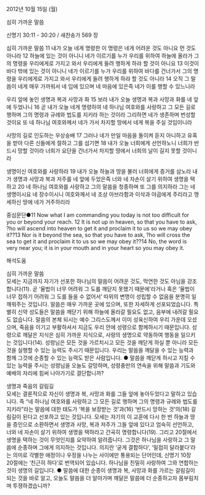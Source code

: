 2012년 10월 15일 (월)

심히 가까운 말씀



신명기 30:11 - 30:20 / 새찬송가 569 장


심히 가까운 말씀
11 내가 오늘 네게 명령한 이 명령은 네게 어려운 것도 아니요 먼 것도 아니라 12 하늘에 있는 것이 아니니 네가 이르기를 누가 우리를 위하여 하늘에 올라가 그의 명령을 우리에게로 가지고 와서 우리에게 들려 행하게 하랴 할 것이 아니요 13 이것이 바다 밖에 있는 것이 아니니 네가 이르기를 누가 우리를 위하여 바다를 건너가서 그의 명령을 우리에게로 가지고 와서 우리에게 들려 행하게 하랴 할 것도 아니라 14 오직 그 말씀이 네게 매우 가까워서 네 입에 있으며 네 마음에 있은즉 네가 이를 행할 수 있느니라

우리 앞에 놓인 생명과 복과 사망과 화
15 보라 내가 오늘 생명과 복과 사망과 화를 네 앞에 두었나니 16 곧 내가 오늘 네게 명령하여 네 하나님 여호와를 사랑하고 그 모든 길로 행하며 그의 명령과 규례와 법도를 지키라 하는 것이라 그리하면 네가 생존하며 번성할 것이요 또 네 하나님 여호와께서 네가 가서 차지할 땅에서 네게 복을 주실 것임이니라

사망의 길로 인도하는 우상숭배
17 그러나 네가 만일 마음을 돌이켜 듣지 아니하고 유혹을 받아 다른 신들에게 절하고 그를 섬기면 18 내가 오늘 너희에게 선언하노니 너희가 반드시 망할 것이라 너희가 요단을 건너가서 차지할 땅에서 너희의 날이 길지 못할 것이니라

생명이신 여호와를 사랑하라
19 내가 오늘 하늘과 땅을 불러 너희에게 증거를 삼노라 내가 생명과 사망과 복과 저주를 네 앞에 두었은즉 너와 네 자손이 살기 위하여 생명을 택하고 20 네 하나님 여호와를 사랑하고 그의 말씀을 청종하며 또 그를 의지하라 그는 네 생명이시요 네 장수이시니 여호와께서 네 조상 아브라함과 이삭과 야곱에게 주리라고 맹세하신 땅에 네가 거주하리라

중심문단●11 Now what I am commanding you today is not too difficult for you or beyond your reach. 12 It is not up in heaven, so that you have to ask, ?ho will ascend into heaven to get it and proclaim it to us so we may obey it??13 Nor is it beyond the sea, so that you have to ask, ?ho will cross the sea to get it and proclaim it to us so we may obey it??14 No, the word is very near you; it is in your mouth and in your heart so you may obey it.

해석도움





심히 가까운 말씀  
모세는 지금까지 자기가 선포한 하나님의 말씀이 어려운 것도, 막연한 것도 아님을 강조합니다(11). 곧 ‘율법이 너무 어려워 그 도를 깨닫지 못했기 때문에’라거나 혹은 ‘율법이 너무 접하기 어려워 그 도를 들을 수 없어서’ 따위의 변명이 성립할 수 없음을 분명히 일깨워주는 것입니다. 말씀은 매우 가까운 곳에 있으며, 또한 자세하게 선포되었습니다. 특별히 신약 성도들은 말씀을 깨닫기 위해 하늘에 올라갈 필요도 없고, 음부에 내려갈 필요도 없습니다. 말씀의 본체 되시는 예수 그리스도께서 이미 성육신하여 우리 가운데 오셨으며, 죽음을 이기고 부활하셔서 지금도 우리 안에 성령으로 함께하시기 때문입니다. 성령으로 깨달은 지식은 심히 가까운 지식으로, 사랑의 생명으로 약동하여 행동을 일으키는 것입니다(14). 성령님은 모든 것을 가르치시고 모든 것을 깨닫게 하실 뿐 아니라 모든 것을 실행할 수 있는 능력도 주시기 때문입니다. 우리는 말씀을 깨달을 수 있는 능력과 함께 그것에 순종할 수 있는 능력도 받은 사람입니다.
● 말씀을 깨닫게 하시고 지킬 수 있는 능력을 주시는 성령님을 오늘도 갈망하며, 성령충만의 연속을 위해 말씀과 기도와 예배의 자리에 힘써 나아가기로 결단합니까?

생명과 죽음의 갈림길  
모세는 결론적으로 자신이 생명과 복, 사망과 화를 그들 앞에 놓아두었다고 말하고 있습니다. 즉 “네 하나님 여호와를 사랑하고 그 모든 길로 행하며 그의 명령과 규례와 법도를 지키라”라는 말씀에 대한 태도가 ‘복을 보장받는 것’과(16) ‘반드시 망하는 것’의(18) 갈림길이 된다고 선포하고 있는 것입니다. 모세는 자기의 이 교훈에 다시 한 번 하늘과 땅을 증인으로 소환하면서 생명과 사망, 복과 저주가 그들 앞에 있다고 엄숙히 선언하고, 너와 네 자손이 살기 위하여 생명을 택하라고 간곡히 명령합니다(19). 그리고 20절에서 생명을 택하는 것이 무엇인지를 요약하여 알려줍니다. 그것은 하나님을 사랑하고 그 말씀에 순종하며 그에게 의지하는 것입니다. 의지란 ‘굳게 결합하다’, ‘밀접히 달라붙다’라는 의미로 각별한 애정이나 우정을 나누는 사이에만 통용되는 단어인데, 신명기 10장 20절에는 ‘친근히 하다’로 번역되어 있습니다. 하나님을 친밀히 사랑하여 그와 연합하는 것이 생명의 길입니다.
● 말씀에 대한 순종이 생명과 복, 사망과 화를 가르는 갈림길이 되는 것을 바로 알고, 오늘도 말씀을 더 알아가며 깨달은 말씀에 더 순종하고자 몸부림치며 투쟁하겠습니까?